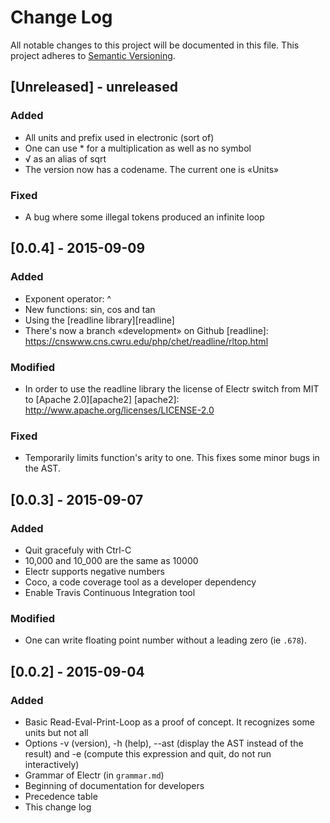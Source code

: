 # Change Log
All notable changes to this project will be documented in this file.
This project adheres to [Semantic Versioning](http://semver.org/).


## [Unreleased] - unreleased
### Added
- All units and prefix used in electronic (sort of)
- One can use * for a multiplication as well as no symbol
- √ as an alias of sqrt
- The version now has a codename. The current one is «Units»

### Fixed
- A bug where some illegal tokens produced an infinite loop


## [0.0.4] - 2015-09-09
### Added
- Exponent operator: ^
- New functions: sin, cos and tan
- Using the [readline library][readline]
- There's now a branch «development» on Github
[readline]: https://cnswww.cns.cwru.edu/php/chet/readline/rltop.html

### Modified
- In order to use the readline library the license of Electr switch from
  MIT to [Apache 2.0][apache2]
[apache2]: http://www.apache.org/licenses/LICENSE-2.0

### Fixed
- Temporarily limits function's arity to one. This fixes some minor bugs in
  the AST.


## [0.0.3] - 2015-09-07
### Added
- Quit gracefuly with Ctrl-C
- 10,000 and 10_000 are the same as 10000
- Electr supports negative numbers
- Coco, a code coverage tool as a developer dependency
- Enable Travis Continuous Integration tool

### Modified
- One can write floating point number without a leading zero (ie `.678`).


## [0.0.2] - 2015-09-04
### Added
- Basic Read-Eval-Print-Loop as a proof of concept. It recognizes some
  units but not all
- Options -v (version), -h (help), --ast (display the AST instead of the
  result) and -e (compute this expression and quit, do not run
  interactively)
- Grammar of Electr (in `grammar.md`)
- Beginning of documentation for developers
- Precedence table
- This change log
